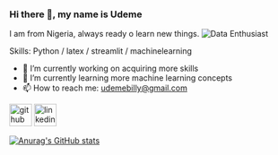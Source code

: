 ### Hi there 👋, my name is Udeme

I am from Nigeria, always ready o learn new things.
![Data Enthusiast](C:\Users\udeme\Desktop\n)


Skills: Python / latex / streamlit / machinelearning 

- 🔭 I’m currently working on acquiring more skills 
- 🌱 I’m currently learning more machine learning concepts 
- 📫 How to reach me: udemebilly@gmail.com 


[<img src='https://cdn.jsdelivr.net/npm/simple-icons@3.0.1/icons/github.svg' alt='github' height='40'>](https://github.com/https://github.com/Udemebilly)  [<img src='https://cdn.jsdelivr.net/npm/simple-icons@3.0.1/icons/linkedin.svg' alt='linkedin' height='40'>](https://www.linkedin.com/in/linkedin.com/in/udemebilly/)  




[![Anurag's GitHub stats](https://github-readme-stats.vercel.app/api?username=udemebilly)](https://github.com/anuraghazra/github-readme-stats)







